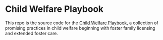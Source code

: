 # Child Welfare Playbook

This repo is the source code for the [Child Welfare Playbook](https://www.childwelfareplaybook.com), a collection of promising practices in child welfare beginning with foster family licensing and extended foster care.